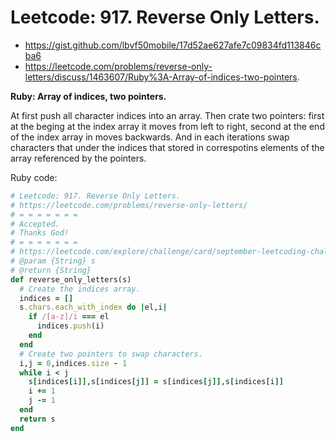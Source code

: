 # Leetcode: 917. Reverse Only Letters.

- https://gist.github.com/lbvf50mobile/17d52ae627afe7c09834fd113846cba6
- https://leetcode.com/problems/reverse-only-letters/discuss/1463607/Ruby%3A-Array-of-indices-two-pointers.

**Ruby: Array of indices, two pointers.**


At first push all character indices into an array. Then crate two pointers: first at the beging at the index array it moves from left to right, second at the end of the index array in moves backwards. And in each iterations swap characters that under the indices that stored in correspotins elements of the array referenced by the pointers.

Ruby code:
```Ruby
# Leetcode: 917. Reverse Only Letters.
# https://leetcode.com/problems/reverse-only-letters/
# = = = = = = =
# Accepted.
# Thanks God!
# = = = = = = =
# https://leetcode.com/explore/challenge/card/september-leetcoding-challenge-2021/637/week-2-september-8th-september-14th/3974/
# @param {String} s
# @return {String}
def reverse_only_letters(s)
  # Create the indices array.
  indices = []
  s.chars.each_with_index do |el,i|
    if /[a-z]/i === el
      indices.push(i)
    end
  end
  # Create two pointers to swap characters.
  i,j = 0,indices.size - 1
  while i < j
    s[indices[i]],s[indices[j]] = s[indices[j]],s[indices[i]]
    i += 1
    j -= 1
  end
  return s
end
```
